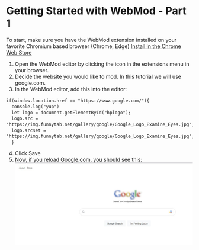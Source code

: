 # Getting Started with WebMod - Part 1

To start, make sure you have the WebMod extension installed on your favorite Chromium based browser (Chrome, Edge) [Install in the Chrome Web Store](https://chrome.google.com/webstore/detail/webmod/hihllohgkcmdkkiafjecnlepkcoaahfc/)

1. Open the WebMod editor by clicking the icon in the extensions menu in your browser.
2. Decide the website you would like to mod. In this tutorial we will use google.com.
3. In the WebMod editor, add this into the editor:
```
if(window.location.href == "https://www.google.com/"){
  console.log("yup")
  let logo = document.getElementById("hplogo");
  logo.src = "https://img.funnytab.net/gallery/google/Google_Logo_Examine_Eyes.jpg";
  logo.srcset = "https://img.funnytab.net/gallery/google/Google_Logo_Examine_Eyes.jpg";
  }
  ```
4. Click Save
5. Now, if you reload Google.com, you should see this:
![Google.com Modded with WebMod!](tutorials/moddedgoogle.jpg)
